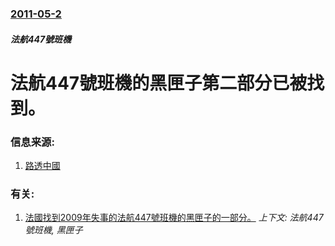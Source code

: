 ### [2011-05-2](/zh/news/2011/05/2/index.md)

##### 法航447號班機
# 法航447號班機的黑匣子第二部分已被找到。




### 信息来源:

1. [路透中國](http://cn.reuters.com/article/CNTopGenNews/idCNCHINA-4235520110503)

### 有关:

1. [法國找到2009年失事的法航447號班機的黑匣子的一部分。](/zh/news/2011/05/1/法國找到2009年失事的法航447號班機的黑匣子的一部分.md) _上下文: 法航447號班機, 黑匣子_
